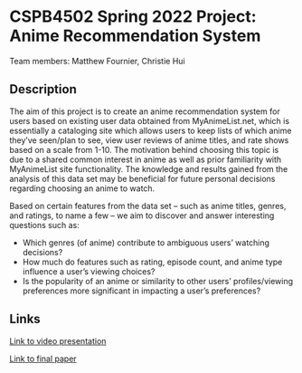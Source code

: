 # CSPB4502 Spring 2022 Project: Anime Recommendation System

Team members: Matthew Fournier, Christie Hui

## Description

The aim of this project is to create an anime recommendation system for users based on existing user data obtained from MyAnimeList.net, which is essentially a cataloging site which allows users to keep lists of which anime they’ve seen/plan to see, view user reviews of anime titles, and rate shows based on a scale from 1-10. The motivation behind choosing this topic is due to a shared common interest in anime as well as prior familiarity with MyAnimeList site functionality. The knowledge and results gained from the analysis of this data set may be beneficial for future personal decisions regarding choosing an anime to watch.

Based on certain features from the data set – such as anime titles, genres, and ratings, to name a few – we aim to discover and answer interesting questions such as:

- Which genres (of anime) contribute to ambiguous users’ watching decisions?
- How much do features such as rating, episode count, and anime type influence a user’s viewing choices?
- Is the popularity of an anime or similarity to other users’ profiles/viewing preferences more significant in impacting a user’s preferences?

## Links

[Link to video presentation]()

[Link to final paper](https://github.com/chui15/CSPB4502_project/blob/main/01_AnimeRecommendationSystem_Part4.pdf)
